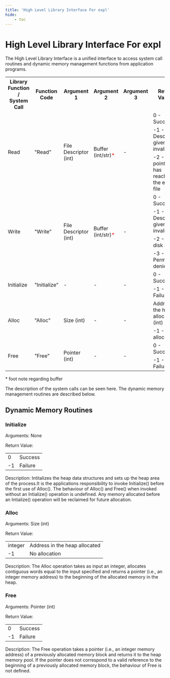 ```yaml
---
title: 'High Level Library Interface For expl'
hide:
    - toc
---
```


# High Level Library Interface For expl

The High Level Library Interface is a unified interface to access system call routines and dynamic memory management functions from application programs.

<div class="md-typeset__scrollwrap"><div class="md-typeset__table">
<table>
<tbody><tr>
<th>Library Function / System Call</th>
<th>Function Code</th>
<th>Argument 1</th>
<th>Argument 2</th>
<th>Argument 3</th>
<th>Return Values</th>
</tr>
<tr>
<td rowspan="3">Read</td>
<td rowspan="3">"Read"</td>
<td rowspan="3">File Descriptor (int)</td>
<td rowspan="3">Buffer (int/str)<font color="red">*</font></td>
<td rowspan="3">-</td>
<td>0 - Success</td></tr>
<tr><td>-1 - File Descriptor given is invalid</td></tr>
<tr><td>-2 - File pointer has reached the end of file</td></tr>
<tr>
<td rowspan="4">Write</td>
<td rowspan="4"> "Write"</td>
<td rowspan="4">File Descriptor (int)</td>
<td rowspan="4">Buffer (int/str)<font color="red">*</font></td>
<td rowspan="4">-</td>
<td>0 - Success</td></tr>
<tr><td>-1 - File Descriptor given is invalid</td></tr>
<tr><td>-2 - No disk space</td></tr>
<tr><td>-3 - Permission denied</td></tr>
<tr class="active">
<td rowspan="2">Initialize</td>
<td rowspan="2">"Initialize"</td>
<td rowspan="2">-</td>
<td rowspan="2">-</td>
<td rowspan="2">-</td>
<td>0 - Success</td></tr>
<tr><td>-1 - Failure</td></tr>
<tr class="active">
<td rowspan="2">Alloc</td>
<td rowspan="2">"Alloc"</td>
<td rowspan="2">Size (int)</td>
<td rowspan="2">-</td>
<td rowspan="2">-</td>
<td>Address in the heap allocated (int) </td></tr>
<tr><td>-1 - No allocation</td></tr>
<tr class="active">
<td rowspan="2">Free</td>
<td rowspan="2">"Free"</td>
<td rowspan="2">Pointer (int)</td>
<td rowspan="2">-</td>
<td rowspan="2">-</td>
<td>0 - Success</td></tr>
<tr><td>-1 - Failure</td></tr>
</tbody></table>
</div></div>

\* foot note regarding buffer

The description of the system calls can be seen here. The dynamic memory management routines are described below.

## Dynamic Memory Routines

### Initialize

Arguments: None

Return Value:

<div class="md-typeset__scrollwrap"><div class="md-typeset__table">
<table>
<tbody><tr>
<td>0</td>
<td>Success</td>
</tr>
<tr>
<td>-1</td>
<td>Failure</td>
</tr>
</tbody></table>
</div></div>
  

Description: Intitalizes the heap data structures and sets up the heap area of the process.It is the applications responsibility to invoke Initialize() before the first use of Alloc(). The behaviour of Alloc() and Free() when invoked without an Intialize() operation is undefined. Any memory allocated before an Intialize() operation will be reclaimed for future allocation.

### Alloc

Arguments: Size (int)

Return Value:

<div class="md-typeset__scrollwrap"><div class="md-typeset__table">
<table>
<tbody><tr>
<td>integer</td>
<td>Address in the heap allocated</td>
</tr>
<tr>
<td>-1</td>
<td>No allocation</td>
</tr>
</tbody></table>
</div></div>

Description: The Alloc operation takes as input an integer, allocates contiguous words equal to the input specified and returns a pointer (i.e., an integer memory address) to the beginning of the allocated memory in the heap.

### Free

Arguments: Pointer (int)

Return Value:

<div class="md-typeset__scrollwrap"><div class="md-typeset__table">
<table>
<tbody><tr>
<td>0</td>
<td>Success</td>
</tr>
<tr>
<td>-1</td>
<td>Failure</td>
</tr>
</tbody></table>
</div></div>

Description: The Free operation takes a pointer (i.e., an integer memory address) of a previously allocated memory block and returns it to the heap memory pool. If the pointer does not correspond to a valid reference to the beginning of a previously allocated memory block, the behaviour of Free is not defined.

